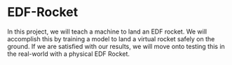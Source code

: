 # EDF-Rocket
In this project, we will teach a machine to land an EDF rocket. We will accomplish this by training a model to land a virtual rocket safely on the ground. If we are satisfied with our results, we will move onto testing this in the real-world with a physical EDF Rocket.
